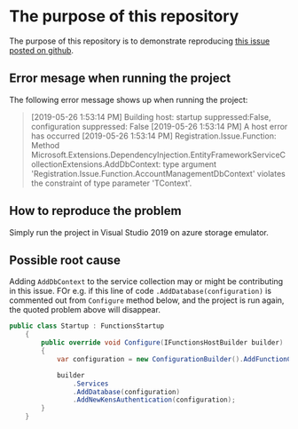 ﻿# The purpose of this repository
The purpose of this repository is to demonstrate reproducing [this issue posted on github](https://github.com/Azure/azure-functions-core-tools/issues/1341#issuecomment-495969840).

## Error mesage when running the project

The following error message shows up when running the project:

> [2019-05-26 1:53:14 PM] Building host: startup suppressed:False, configuration suppressed: False
> [2019-05-26 1:53:14 PM] A host error has occurred
> [2019-05-26 1:53:14 PM] Registration.Issue.Function: Method Microsoft.Extensions.DependencyInjection.EntityFrameworkServiceCollectionExtensions.AddDbContext: type argument 'Registration.Issue.Function.AccountManagementDbContext' violates the constraint of type parameter 'TContext'.

## How to reproduce the problem
Simply run the project in Visual Studio 2019 on azure storage emulator. 

## Possible root cause

Adding ```AddDbContext``` to the service collection may or might be contributing in this issue. FOr e.g. if this line of code ```.AddDatabase(configuration)``` is commented out from ```Configure``` method below,
and the project is run again, the quoted problem above will disappear.

```csharp
public class Startup : FunctionsStartup
	{
		public override void Configure(IFunctionsHostBuilder builder)
		{
			var configuration = new ConfigurationBuilder().AddFunctionConfiguration("local.settings.json");

			builder
				.Services
				.AddDatabase(configuration)
				.AddNewKensAuthentication(configuration);
		}
	}
```
